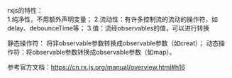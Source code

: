 rxjs的特性：  
1.纯净性，不用额外声明变量；
2.流动性：有许多控制流的流动的操作符，如delay、debounceTime等；
3.值：流经observables的值，可以进行转换

静态操作符： 将非observable参数转换成observable参数（如creat）；
动态操作符：将observable参数转换成observable参数（如map）。

参考官方文档：https://cn.rx.js.org/manual/overview.html#h16
